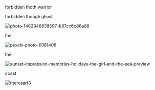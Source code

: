 forbidden thoth warrior

forbidden though ghost

![photo-1482348838597-b97cc6c86a88](https://github.com/user-attachments/assets/4c55dfcd-f34a-404c-aa8f-8952e35e1c95)

the 

![pexels-photo-6981408](https://github.com/user-attachments/assets/e2870376-fd09-4180-9f51-4fd91c74f2ac)

the 

![sunset-impression-memories-holidays-the-girl-and-the-sea-preview](https://github.com/user-attachments/assets/c7bb2a82-2663-4ebb-b953-62e948cdd735)

coast 

![therosart3](https://github.com/user-attachments/assets/60a35baa-ab58-4b21-8a8b-58166a4389bb)
